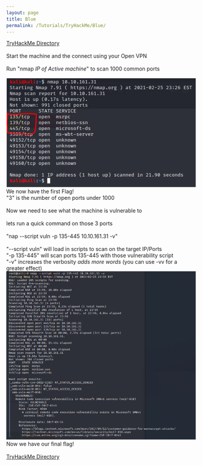 ```yaml
---
layout: page
title: Blue
permalink: /Tutorials/TryHackMe/Blue/
---
```


[TryHackMe Directory](https://zacvr.github.io/Tutorials/TryHackMe/)
<br/><br/>
Start the machine and the connect using your Open VPN
<br/><br/>
Run "nmap *IP of Active machine*" to scan 1000 common ports
<br/><br/>
<img src="/images/TryHackMe/Blue/Blue-Port Count.PNG">
<br/>
We now have the first Flag!
<br/>
"3" is the number of open ports under 1000
<br/><br/>
Now we need to see what the machine is vulnerable to
<br/><br/>
lets run a quick command on those 3 ports
<br/><br/>
"nap --script vuln -p 135-445 10.10.161.31 -v"
<br/><br/>
"--script vuln" will load in scripts to scan on the target IP/Ports
<br/>
"-p 135-445" will scan ports 135-445 with those vulnerability script
<br/>
"-v" increases the verbosity *adds more words* (you can use -vv for a greater effect)
<br/>
<img src="/images/TryHackMe/Blue/Blue-MS17.PNG">
<br/>
Now we have our final flag!
<br/><br/>
[TryHackMe Directory](https://zacvr.github.io/Tutorials/TryHackMe/)
